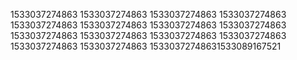 1533037274863
1533037274863
1533037274863
1533037274863
1533037274863
1533037274863
1533037274863
1533037274863
1533037274863
1533037274863
1533037274863
1533037274863
1533037274863
1533037274863
15330372748631533089167521